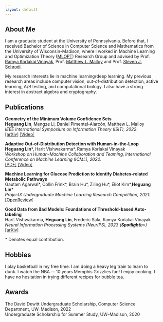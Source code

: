 ```yaml
---
layout: default
---
```


## About Me

I am a graduate student at the University of Pennsylvania. Before that, I received Bachelor of Science in Computer Science and Mathematics from the University of Wisconsin-Madison, where I worked in Machine Learning and Optimization Theory ([MLOPT](https://mlopt.ece.wisc.edu/)) Research Group and advised by Prof. [Ramya Korlakai Vinayak](https://ramyakv.github.io/), Prof. [Matthew L. Malloy](https://www.mattmalloy.org/) and Prof. ‪[Steven J. Schrodi](https://genetics.wisc.edu/staff/schrodi-steven/). 

My research interests lie in machine learning/deep learning. My previous research areas include computer vision, out-of-distribution detection, active learning, A/B testing, and computational biology. I also have a strong interest in abstract algebra and cryptography.

## Publications

<p>
<b>Geometry of the Minimum Volume Confidence Sets</b> 
<br><b>Heguang Lin</b>, Mengze Li, Daniel Pimentel-Alarcón, Matthew L. Malloy
<br><i>IEEE International Symposium on Information Theory (ISIT), 2022.</i>
<br><a href="https://arxiv.org/abs/2202.08180?context=math.IT">[arXiv]</a> <a href="https://youtu.be/36zeC3vFENQ">[Video]</a> 
</p>
 
<p>
<b>Adaptive Out-of-Distribution Detection with Human-in-the-Loop</b> 
<br><b>Heguang Lin</b>*, Harit Vishwakarma*, Ramya Korlakai Vinayak
<br><i>Workshop on Human-Machine Collaboration and Teaming, International Conference on Machine Learning (ICML), 2022.</i>
<br><a href="https://drive.google.com/file/d/15HKqge8mfjgapdw6knGMEMEDflsKHlvP/view">[PDF]</a>  <a href="https://slideslive.com/38986427">[Video]</a>
</p>

<p>
<b>Machine Learning for Glucose Prediction to Identify Diabetes-related Metabolic Pathways</b> 
<br>Gautam Agarwal*, Collin Frink*, Brain Hu*, Ziling Hu*, Eliot Kim*,<b>Heguang Lin</b>*
<br><i>ProjectX Undergraduate Machine Learning Research Competition, 2021.</i>
<br><a href="https://openreview.net/forum?id=HObGjRkXOAY&noteId=rx-xx8Wpak9">[OpenReview]</a>  
</p>

<p>
<b>Good Data from Bad Models: Foundations of Threshold-based Auto-labeling</b> 
<br>Harit Vishwakarma, <b>Heguang Lin</b>, Frederic Sala, Ramya Korlakai Vinayak
<br><i>Neural Information Processing Systems (NeurIPS), 2023 (<b>Spotlight</b>b>)</i>
<br><a href="https://arxiv.org/abs/2211.12620">[arXiv]</a>
</p>

\* Denotes equal contribution.

## Hobbies

I play basketball in my free time. I am doing a heavy leg train to learn to dunk. I watch the NBA -- 10 years Memphis Grizzlies fan! I enjoy cooking. I have no hesitation in trying different recipes for bubble tea.

## Awards
<p>
The David Dewitt Undergraduate Scholarship, Computer Science Department, UW–Madison, 2022
<br>Undergraduate Scholarship for Summer Study, UW–Madison, 2020
</p>
